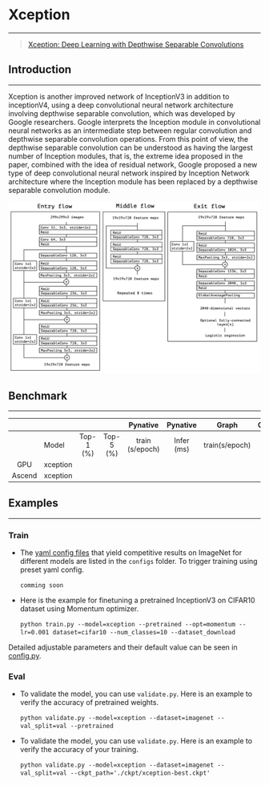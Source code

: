 # Xception

***
> [Xception: Deep Learning with Depthwise Separable Convolutions](https://arxiv.org/pdf/1610.02357.pdf)

## Introduction

***
Xception is another improved network of InceptionV3 in addition to inceptionV4, using a deep convolutional neural
network architecture involving depthwise separable convolution, which was developed by Google researchers. Google
interprets the Inception module in convolutional neural networks as an intermediate step between regular convolution and
depthwise separable convolution operations. From this point of view, the depthwise separable convolution can be
understood as having the largest number of Inception modules, that is, the extreme idea proposed in the paper, combined
with the idea of residual network, Google proposed a new type of deep convolutional neural network inspired by Inception
Network architecture where the Inception module has been replaced by a depthwise separable convolution module.

![](./Xception.jpg)

## Benchmark

***

|        |          |           |           |    Pynative     |  Pynative  |     Graph      |   Graph    |           |            |
| :----: | -------- | :-------: | :-------: | :-------------: | :--------: | :------------: | :--------: | :-------: | :--------: |
|        | Model    | Top-1 (%) | Top-5 (%) | train (s/epoch) | Infer (ms) | train(s/epoch) | Infer (ms) | Download  |   Config   |
|  GPU   | xception |           |           |                 |            |                |            | [model]() | [config]() |
| Ascend | xception |           |           |                 |            |                |            |           |            |

## Examples

***

### Train

- The [yaml config files](../../configs) that yield competitive results on ImageNet for different models are listed in
  the `configs` folder. To trigger training using preset yaml config.

  ```shell
  comming soon
  ```

- Here is the example for finetuning a pretrained InceptionV3 on CIFAR10 dataset using Momentum optimizer.

  ```shell
  python train.py --model=xception --pretrained --opt=momentum --lr=0.001 dataset=cifar10 --num_classes=10 --dataset_download
  ```

Detailed adjustable parameters and their default value can be seen in [config.py](../../config.py).

### Eval

- To validate the model, you can use `validate.py`. Here is an example to verify the accuracy of pretrained weights.

  ```shell
  python validate.py --model=xception --dataset=imagenet --val_split=val --pretrained
  ```

- To validate the model, you can use `validate.py`. Here is an example to verify the accuracy of your training.

  ```shell
  python validate.py --model=xception --dataset=imagenet --val_split=val --ckpt_path='./ckpt/xception-best.ckpt'
  ```
